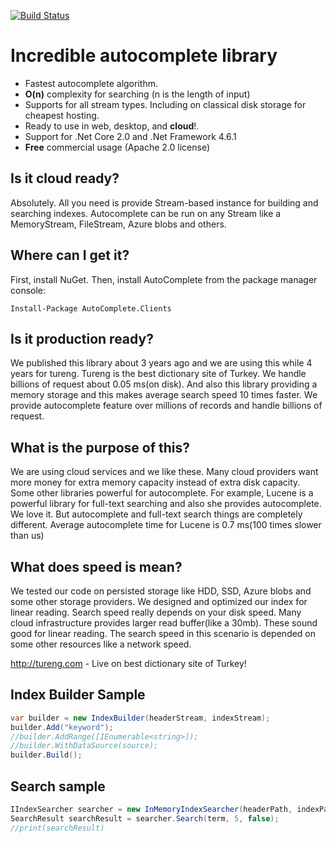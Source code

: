 [![Build Status](https://autocompletecore.visualstudio.com/autocomplete/_apis/build/status/omerfarukz.autocomplete?branchName=master)](https://autocompletecore.visualstudio.com/autocomplete/_build/latest?definitionId=4&branchName=master)

# Incredible autocomplete library
- Fastest autocomplete algorithm. 
- **O(n)** complexity for searching (n is the length of input)
- Supports for all stream types. Including on classical disk storage for cheapest hosting.
- Ready to use in web, desktop, and **cloud**!.
- Support for .Net Core 2.0 and .Net Framework 4.6.1
- **Free** commercial usage (Apache 2.0 license)

## Is it cloud ready?
Absolutely. All you need is provide Stream-based instance for building and searching indexes. Autocomplete can be run on any Stream like a MemoryStream, FileStream, Azure blobs and others.

## Where can I get it?
First, install NuGet. Then, install AutoComplete from the package manager console:

```
Install-Package AutoComplete.Clients
```

## Is it production ready?
We published this library about 3 years ago and we are using this while 4 years for tureng. Tureng is the best dictionary site of Turkey. We handle billions of request about 0.05 ms(on disk). And also this library providing a memory storage and this makes average search speed 10 times faster. We provide autocomplete feature over millions of records and handle billions of request.

## What is the purpose of this?
We are using cloud services and we like these. Many cloud providers want more money for extra memory capacity instead of extra disk capacity. Some other libraries powerful for autocomplete. For example, Lucene is a powerful library for full-text searching and also she provides autocomplete. We love it. But autocomplete and full-text search things are completely different. Average autocomplete time for Lucene is 0.7 ms(100 times slower than us)

## What does speed is mean?
We tested our code on persisted storage like HDD, SSD, Azure blobs and some other storage providers.  We designed and optimized our index for linear reading. Search speed really depends on your disk speed. Many cloud infrastructure provides larger read buffer(like a 30mb). These sound good for linear reading. The search speed in this scenario is depended on some other resources like a network speed.

http://tureng.com - Live on best dictionary site of Turkey!

## Index Builder Sample
```csharp
var builder = new IndexBuilder(headerStream, indexStream);
builder.Add("keyword");
//builder.AddRange([IEnumerable<string>]);
//builder.WithDataSource(source);
builder.Build();
```

## Search sample
```csharp
IIndexSearcher searcher = new InMemoryIndexSearcher(headerPath, indexPath);
SearchResult searchResult = searcher.Search(term, 5, false);
//print(searchResult)
```

